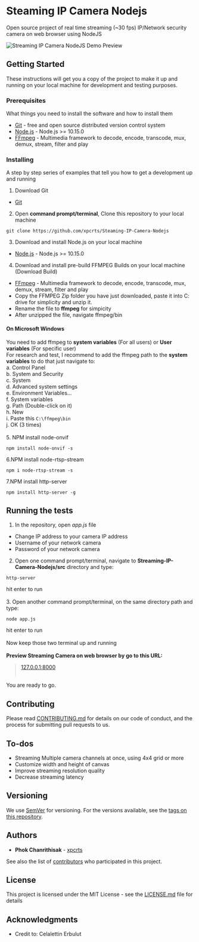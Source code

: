 # Steaming IP Camera Nodejs

Open source project of real time streaming (~30 fps) IP/Network security camera on web browser using NodeJS

![Streaming IP Camera NodeJS Demo Preview](https://lh3.googleusercontent.com/71kkGWwhwsM8tGXdrM1_wdpKlJS0Lqfta_f7pT0UBwaqRHdNgac_LkoEmMjBHsIpXBYaRThhNatL712anNZsEbTVJ1UEfiQMzJLdSvxquYOmH9ilDvQ_1J-XIR-4kjreB7ctyfIp_Z5oriIaAqTK8DvIFbadIHqyzaKjVBrCgQpnjeUZ_gDxBR5gw2H5l6TjNwvhG3dV1j3i_PZP5abj4lgDgJmNbB_Za9Gjejr4Ba1l4CEop4bqOkiGqS5OFjhp_XWCpngg5hhOZq7WLsLVd6w865-Cb1AFfuwoOiRTjUnoG9Nrpheuf-VxsOXaPuCgWvnwDi3BmgUujUXLvokfxcqQYY1SbAxxAXlyp5n22LyStthiolF9X2_1GTF1Lc_qNWJySv2BUAepMp_hQiyq1-ALMAfwrxCb4ONhVLBcypoZ9WfjbRHC-tRyr4rcLZ2KfPZyI4twAD11HVg2zvBWjJ5OccBPA3OFyxTwU9dA61WQvygJJFRugEm6fw194U87L46V5zgZ_R_Fb0ttjbFFLsDWRPJCU5VOdpjC27qTexpH6WHxgwx84qPbDc5v_TAopuWEHuj88zv3_8BXeU6NLr3miEkGz1_wjy6UXKOr9HJO8xUUHMuTuvYMmsR9QhSanx0jibE1l3PPpFmPZcIcQy2GbqncrT6j4jWNQeZAiyZlIpwv7oUmMMvxXrdY11MnnvlVFN4Ov3JxX3jf_bg=w1187-h667-no)

## Getting Started

These instructions will get you a copy of the project to make it up and running on your local machine for development and testing purposes.

### Prerequisites

What things you need to install the software and how to install them

* [Git](https://git-scm.com/downloads) - free and open source distributed version control system 
* [Node.js](https://nodejs.org/en/) - Node.js >= 10.15.0
* [FFmpeg](https://ffmpeg.zeranoe.com/builds/) - Multimedia framework to decode, encode, transcode, mux, demux, stream, filter and play

### Installing

A step by step series of examples that tell you how to get a development up and running

1. Download Git
* [Git](https://git-scm.com/downloads)
2. Open <strong>command prompt/terminal</strong>, Clone this repository to your local machine
```
git clone https://github.com/xpcrts/Steaming-IP-Camera-Nodejs
```
3. Download and install Node.js on your local machine
* [Node.js](https://nodejs.org/en/) - Node.js >= 10.15.0
4. Download and install pre-build FFMPEG Builds on your local machine (Download Build)
* [FFmpeg](https://ffmpeg.zeranoe.com/builds/) - Multimedia framework to decode, encode, transcode, mux, demux, stream, filter and play<br />
* Copy the FFMPEG Zip folder you have just downloaded, paste it into C: drive for simplicity and unzip it.
* Rename the file to <strong>ffmpeg</strong> for simpicity
* After unzipped the file, navigate ffmpeg/bin <br/>
#### On Microsoft Windows
You need to add ffmpeg to <strong>system variables</strong> (For all users) or <strong>User variables</strong> (For specific user)<br />
For research and test, I recommend to add the ffmpeg path to the <strong>system variables</strong> to do that just navigate to:<br/>
a. Control Panel<br/>
b. System and Security<br/>
c. System <br/>
d. Advanced system settings<br/>
e. Environment Variables...<br/>
f. System variables<br/>
g. Path (Double-click on it)<br/>
h. New<br/>
i. Paste this
```C:\ffmpeg\bin```<br/>
j. OK (3 times)<br /><br/>
5. NPM install node-onvif
```
npm install node-onvif -s
```
6.NPM install node-rtsp-stream<br/>
```
npm i node-rtsp-stream -s
```
7.NPM install http-server<br/>
```
npm install http-server -g
```

## Running the tests

1. In the repository, open <i>app.js</i> file
* Change IP address to your camera IP address
* Username of your network camera
* Password of your network camera<br/>
2. Open one command prompt/terminal, navigate to <strong>Streaming-IP-Camera-Nodejs/src</strong> directory and type:
```
http-server
```
hit enter to run<br /><br/>
3. Open another command prompt/terminal, on the same directory path and type: 
```
node app.js
```
hit enter to run<br /><br/>
Now keep those two terminal up and running<br/><br/>
<strong>Preview Streaming Camera on web browser by go to this URL:<br/></strong>
> [127.0.0.1:8000](http://127.0.0.1:8080/)<br/><br/>

You are ready to go.

## Contributing

Please read [CONTRIBUTING.md](https://github.com/xpcrts/Steaming-IP-Camera-Nodejs/blob/master/CONTRIBUTING.md) for details on our code of conduct, and the process for submitting pull requests to us.

## To-dos

* Streaming Multiple camera channels at once, using 4x4 grid or more
* Customize width and height of canvas
* Improve streaming resolution quality
* Decrease streaming latency 

## Versioning

We use [SemVer](http://semver.org/) for versioning. For the versions available, see the [tags on this repository](https://github.com/xpcrts/Steaming-IP-Camera-Nodejs/tags). 

## Authors

* **Phok Chanrithisak** - [xpcrts](https://github.com/xpcrts)

See also the list of [contributors](https://github.com/xpcrts/Steaming-IP-Camera-Nodejs/graphs/contributors) who participated in this project.

## License

This project is licensed under the MIT License - see the [LICENSE.md](https://github.com/xpcrts/Steaming-IP-Camera-Nodejs/blob/master/LICENSE) file for details

## Acknowledgments

* Credit to: Celalettin Erbulut

